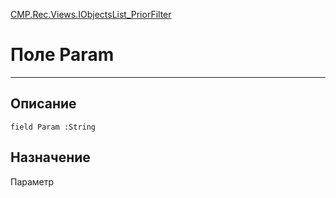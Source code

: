 ﻿---
Link: CMP.Rec.Views.IObjectsList_PriorFilter.@Param
---

<!---  Навигация
[Имя проекта](#) :
-->
[CMP.Rec.Views.IObjectsList_PriorFilter](Default)

# Поле Param
---

## Описание

    field Param :String

<!--
## Аргументы{#Args}

### Аргумент1

Описание аргумента 1
-->

## Назначение

Параметр

<!--
## Пример

    Param...
-->

